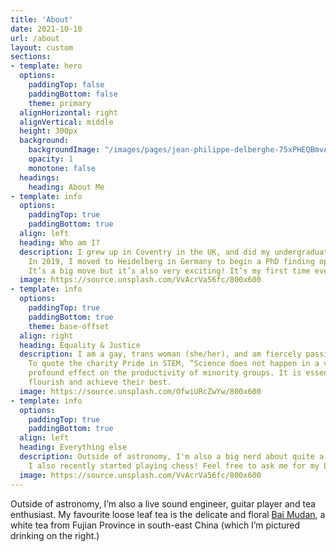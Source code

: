 ```yaml
---
title: 'About'
date: 2021-10-10
url: /about
layout: custom
sections:
- template: hero
  options:
    paddingTop: false
    paddingBottom: false
    theme: primary
  alignHorizontal: right
  alignVertical: middle
  height: 300px
  background:
    backgroundImage: "/images/pages/jean-philippe-delberghe-75xPHEQBmvA-unsplash-3000.jpg"
    opacity: 1
    monotone: false
  headings:
    heading: About Me
- template: info
  options:
    paddingTop: true
    paddingBottom: true
  align: left
  heading: Who am I?
  description: I grew up in Coventry in the UK, and did my undergraduate degree at the University of Bath. 
    In 2019, I moved to Heidelberg in Germany to begin a PhD finding open clusters in data from the Gaia satellite. 
    It’s a big move but it’s also very exciting! It’s my first time ever living abroad and is sure to be an adventure.
  image: https://source.unsplash.com/VvAcrVa56fc/800x600
- template: info
  options:
    paddingTop: true
    paddingBottom: true
    theme: base-offset
  align: right
  heading: Equality & Justice
  description: I am a gay, trans woman (she/her), and am fiercely passionate about improving inclusivity & equality in science for all. 
    To quote the charity Pride in STEM, “Science does not happen in a vacuum.” The environment in which we conduct research can have a 
    profound effect on the productivity of minority groups. It is essential that science is a welcoming place, so that all minds can 
    flourish and achieve their best.
  image: https://source.unsplash.com/OfwiURcZwYw/800x600
- template: info
  options:
    paddingTop: true
    paddingBottom: true
  align: left
  heading: Everything else
  description: Outside of astronomy, I'm also a big nerd about quite a few things - including music, sound engineering and loose leaf tea.
    I also recently started playing chess! Feel free to ask me for my Lichess username if you want to play some games.
  image: https://source.unsplash.com/VvAcrVa56fc/800x600
---
```




Outside of astronomy, I’m also a live sound engineer, guitar player and tea enthusiast. My favourite loose leaf tea is the delicate and floral [Bai Mudan](https://en.wikipedia.org/wiki/Bai_Mudan), a white tea from Fujian Province in south-east China (which I’m pictured drinking on the right.)

